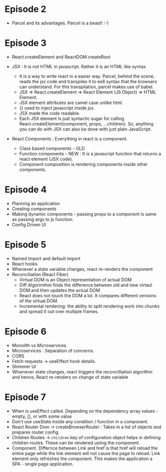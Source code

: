 # Episode 2

- Parcel and its advantages. Parcel is a beast! :-)

# Episode 3

- React.createElement and ReactDOM.createRoot
- JSX : It is not HTML in javascript. Rather it is an HTML like syntax.

  - It is a way to write react in a easier way. Parcel, behind the scene,
    reads the jsx code and transpiles it to es6 syntax that the browsers can
    understand. For this transpilation, parcel makes use of babel.
  - JSX => React.createElement => React Element (JS Object) => HTML Element.
  - JSX element attributes are camel case unlike html.
  - {} used to inject javascript inside jsx.
  - JSX made the code readable.
  - Each JSX element is just syntactic sugar for calling React.createElement(component, props, ...children). So, anything you can do with JSX can also be done with just plain JavaScript.

- React Components : Everything in react is a component.
  - Class based components - OLD
  - Function components - NEW : It is a javascript function that returns a react element (JSX code).
  - Component composition is rendering components inside other components.

# Episode 4

- Planning an application
- Creating components
- Making dynamic components - passing props to a component is same as passing args to js function.
- Config Driven UI

# Episode 5

- Named Import and default import
- React hooks
- Whenever a state variable changes, react re-renders the component
- Reconciliation (React Fiber)
  - Virtual DOM is an Object representation of actual DOM
  - Diff Algorimthm finds the difference between old and new virtaul DOM and then updates the actual DOM
  - React does not touch the DOM a lot. It compares different versions of the virtual DOM.
  - Incremental rendering: the ability to split rendering work into chunks and spread it out over multiple frames.

# Episode 6

- Monolith vs Microservices.
- Microservices : Separation of concerns.
- CORS
- Fetch requests -> useEffect hook details.
- Shimmer UI
- Whwnever state changes, react triggers the reconcilliation algorithm and hence,
  React re-renders on change of state variable

# Episode 7

- When is useEffect called. Depending on the dependency array values - empty, [], or with some value
- Don't use useState inside any condition / function in a component.
- React Router Dom -> createBrowserRouter : Takes in a list of objects and prepares router config.
- Children Routes -> `children` key of configuration object helps in defining children routes. These can
  be rendered usiing the <Outlet/> component.
- <Link/> Component. Differnce between Link and href is that href will reload the entire page while
  the link element will not cause the page to reload. Link element only refreshes the component. This 
  makes the application a SPA - single page application.
